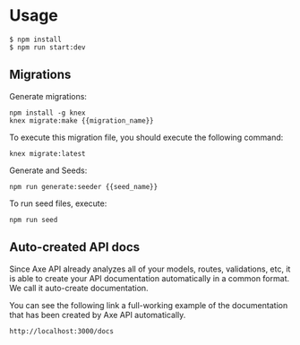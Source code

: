 # Usage

```
$ npm install
$ npm run start:dev
```

## Migrations

Generate migrations:

```
npm install -g knex
knex migrate:make {{migration_name}}
```

To execute this migration file, you should execute the following command:

```
knex migrate:latest
```

Generate and Seeds:

```
npm run generate:seeder {{seed_name}}
```

To run seed files, execute:

```
npm run seed
```

## Auto-created API docs

Since Axe API already analyzes all of your models, routes, validations, etc, it is able to create your API documentation automatically in a common format. We call it auto-create documentation.

You can see the following link a full-working example of the documentation that has been created by Axe API automatically.

```
http://localhost:3000/docs
```
